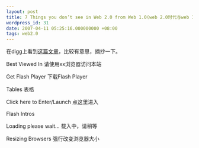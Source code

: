 ```yaml
---
layout: post
title: 7 Things you don’t see in Web 2.0 from Web 1.0(web 2.0时代与web 1.0时代的7个变化)
wordpress_id: 31
date: 2007-04-11 05:25:16.000000000 +08:00
tags: web2.0
---
```

在digg上看到<a href="http://duggmirror.com/design/7_Things_you_don_t_see_in_Websites_today/"  title="这篇文章">这篇文章</a>，比较有意思，摘抄一下。

Best Viewed In 请使用xx浏览器访问本站

Get Flash Player 下载Flash Player

Tables 表格

Click here to Enter/Launch 点这里进入

Flash Intros

Loading please wait… 载入中，请稍等

Resizing Browsers 强行改变浏览器大小

